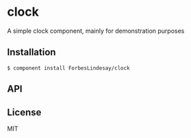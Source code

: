 
# clock

  A simple clock component, mainly for demonstration purposes

## Installation

    $ component install ForbesLindesay/clock

## API

   

## License

  MIT
